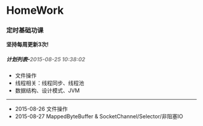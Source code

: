 # HomeWork
<h3>定时基础功课</h3>
<b>坚持每周更新3次!</b>
<h5>计划列表-<span style="color:gray;">2015-08-25 10:38:02</span></h5>

<ul>
<li>文件操作</li>
<li>线程相关：线程同步、线程池</li>
<li>数据结构、设计模式、JVM</li>
</ul>
<hr />
<ul>
	<li>2015-08-26  文件操作</li>
	<li>2015-08-27 MappedByteBuffer & SocketChannel/Selector/非阻塞IO</li>
</ul>